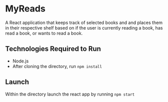 # MyReads
A React application that keeps track of selected books and and places them in their respective shelf based on if the user is currently reading a book, has read a book, or wants to read a book. 

<h2>Technologies Required to Run</h2>
<ul>
  <li>Node.js</li>
  <li>After cloning the directory, run <code>npm install</code>
</ul>

<h2>Launch</h2>
Within the directory launch the react app by running <code>npm start</code>

